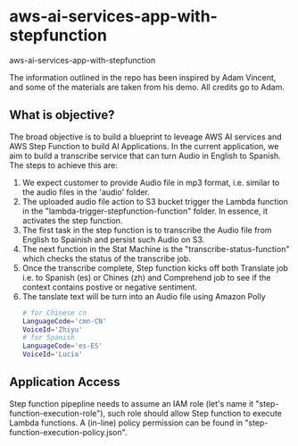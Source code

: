 # aws-ai-services-app-with-stepfunction
aws-ai-services-app-with-stepfunction

The information outlined in the repo has been inspired by Adam Vincent, and some of the materials are taken from his demo. All credits go to Adam.

## What is objective?

The broad objective is to build a blueprint to leveage AWS AI services and AWS Step Function to build AI Applications. In the current application, we aim to build a transcribe service that can turn Audio in English to Spanish. The steps to achieve this are:

1. We expect customer to provide Audio file in mp3 format, i.e. similar to the audio files in the 'audio' folder.
2. The uploaded audio file action to S3 bucket trigger the Lambda function in the "lambda-trigger-stepfunction-function" folder. In essence, it activates the step function.
3. The first task in the step function is to transcribe the Audio file from English to Spainish and persist such Audio on S3. 
4. The next function in the Stat Machine is the "transcribe-status-function" which checks the status of the transcribe job. 
5. Once the transcribe complete, Step function kicks off both Translate job i.e. to Spanish (es) or Chines (zh) and Comprehend job to see if the context contains postive or negative sentiment.
6. The tanslate text will be turn into an Audio file using Amazon Polly 
	```bash
	# for Chinese cn
	LanguageCode='cmn-CN'
	VoiceId='Zhiyu'
	# for Spanish
	LanguageCode='es-ES'
	VoiceId='Lucia'
	```

## Application Access
Step function pipepline needs to assume an IAM role (let's name it "step-function-execution-role"), such role should allow Step function to execute Lambda functions. A (in-line) policy permission can be found in "step-function-execution-policy.json".

